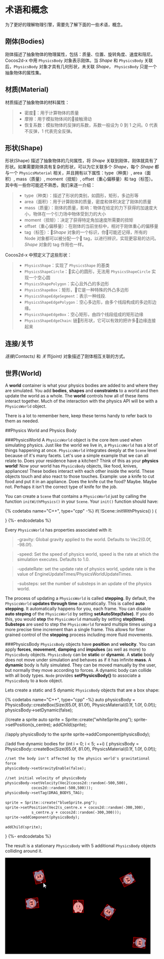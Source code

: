 # 术语和概念

为了更好的理解物理引擎，需要先了解下面的一些术语，概念。

## 刚体(Bodies)

刚体描述了抽象物体的物理属性，包括：质量、位置、旋转角度、速度和阻尼。Cocos2d-x 中用 `PhysicsBody` 对象表示刚体。当 _Shape_ 和 `PhysicsBody` 关联后，`PhysicsBody` 对象才具有几何形状，未关联 _Shape_， `PhysicsBody` 只是一个抽象物体的属性集。

## 材质(Material)

材质描述了抽象物体的材料属性：

  >- 密度：用于计算物体的质量
  >- 摩擦：用于模拟物体间的接触滑动
  >- 恢复系数：模拟物体的反弹的系数，系数一般设为 0 到 1 之间。0 代表不反弹，1 代表完全反弹。

## 形状(Shape)

形状(Shape) 描述了抽象物体的几何属性，将 _Shape_ 关联到刚体，刚体就具有了形状。如果需要刚体具有复杂的形状，可以为它关联多个 _Shape_，每个 _Shape_ 都与一个 `PhysicsMaterial` 相关，并且拥有以下属性：type（种类）, area（面积）, mass（质量）, moment（扭矩）, offset（重心偏移量）和 tag（标签）。其中有一些你可能还不熟悉，我们来逐一介绍：

  >- type（种类）：描述了形状的类别，如圆形，矩形，多边形等
  >- area（面积）：用于计算刚体的质量，密度和体积决定了刚体的质量
  >- mass（质量）：刚体的质量，影响：物体在给定的力下获得的加速度大小，物体在一个引力场中物体受到力的大小
  >- moment（扭矩）：决定了获得特定角加速度所需要的扭矩
  >- offset（重心偏移量）：在刚体的当前坐标中，相对于刚体重心的偏移量
  >- tag（标签）：_Shape_ 对象的一个标识，你可能还记得，所有的 Node 对象都可以被分配一个 tag，以进行辨识，实现更容易的访问。_Shape_ 对象的 tag 作用也一样。

Cocos2d-x 中预定义了这些形状：

  >- `PhysicsShape`：实现了 `PhysicsShape` 的基类
  >- `PhysicsShapeCircle`：实心的圆形，无法用 `PhysicsShapeCircle` 实现一个空心圆
  >- `PhysicsShapePolygon`：实心且外凸的多边形
  >- `PhysicsShapeBox`：矩形，它是一种特殊的外凸多边形
  >- `PhysicsShapeEdgeSegment`：表示一种线段.
  >- `PhysicsShapeEdgePolygon`：空心多边形，由多个线段构成的多边形边缘。
  >- `PhysicsShapeEdgeBox`：空心矩形，由四个线段组成的矩形边缘
  >- `PhysicsShapeEdgeChain`: 链形形状，它可以有效的把许多边缘连接起来

## 连接/关节

_连接(Contacts)_ 和 _关节(joint)_ 对象描述了刚体相互关联的方式。

## 世界(World)

A __world__ container is what your physics bodies are added to and where they are
simulated. You add __bodies__, __shapes__ and __constraints__ to a world and then
update the world as a whole. The __world__ controls how all of these items interact
together. Much of the interaction with the physics API will be with a `PhysicsWorld`
object.

There is a lot to remember here, keep these terms handy to refer back to them as
needed.

##Physics World and Physics Body

###PhysicsWorld
A `PhysicsWorld` object is the core item used when simulating physics. Just like
the world we live in, a `PhysicsWorld` has a lot of things happening at once.
`PhysicsWorld` integrates deeply at the `Scene` level because of it's many facets.
Let's use a simple example that we can all relate to. Does your residence have a
kitchen? Think of this as your __physics world__! Now your world has `PhysicsBody`
objects, like food, knives, appliances! These bodies interact with each other
inside the world. These objects touch and also react to those touches. Example:
use a knife to cut food and put it in an appliance. Does the knife cut
the food? Maybe. Maybe not. Perhaps it isn't the correct type of knife for the
job.

You can create a `Scene` that contains a `PhysicsWorld` just by calling the function
`initWithPhysics()` in your `Scene`. Your `init()` function should have:

{% codetabs name="C++", type="cpp" -%}
if( !Scene::initWithPhysics() )
{

}
{%- endcodetabs %}

Every `PhysicsWorld` has properties associated with it:
 >-gravity: Global gravity applied to the world. Defaults to Vec2(0.0f, -98.0f).

 >-speed: Set the speed of physics world, speed is the rate at which the simulation
 executes. Defaults to 1.0.

 >-updateRate: set the update rate of physics world, update rate is the value of
 EngineUpdateTimes/PhysicsWorldUpdateTimes.

 >-substeps: set the number of substeps in an update of the physics world.

The process of updating a `PhysicsWorld` is called __stepping__. By default, the
`PhysicsWorld` __updates through time__ automatically. This is called __auto stepping__.
It automatically happens for you, each frame. You can disable __auto steping__ of
the `PhysicsWorld` by setting __setAutoStep(false)__. If you do this, you would __step__
the `PhysicsWorld` manually by setting __step(time)__. __Substeps__ are used
to step the `PhysicsWorld` forward multiple times using a more precise time
increment than a single frame. This allows for finer grained control of the
__stepping__ process including more fluid movements.

###PhysicsBody
`PhysicsBody` objects have __position__ and __velocity__. You can apply __forces__,
__movement__, __damping__ and __impulses__ (as well as more) to `PhysicsBody` objects.
`PhysicsBody` can be __static__ or __dynamic__. A __static__ body does not move under
simulation and behaves as if it has infinite __mass__. A __dynamic__ body is fully
simulated. They can be moved manually by the user, but normally they move according
to forces. A dynamic body can collide with all body types. `Node` provides
__setPhysicsBody()__ to associate a `PhysicsBody` to a `Node` object.

Lets create a static and 5 dynamic `PhysicsBody` objects that are a box shape:

{% codetabs name="C++", type="cpp" -%}
auto physicsBody = PhysicsBody::createBox(Size(65.0f, 81.0f),
						PhysicsMaterial(0.1f, 1.0f, 0.0f));
physicsBody->setDynamic(false);

//create a sprite
auto sprite = Sprite::create("whiteSprite.png");
sprite->setPosition(s_centre);
addChild(sprite);

//apply physicsBody to the sprite
sprite->addComponent(physicsBody);

//add five dynamic bodies
for (int i = 0; i < 5; ++i)
{
    physicsBody = PhysicsBody::createBox(Size(65.0f, 81.0f),
    				PhysicsMaterial(0.1f, 1.0f, 0.0f));

    //set the body isn't affected by the physics world's gravitational force
    physicsBody->setGravityEnable(false);

    //set initial velocity of physicsBody
    physicsBody->setVelocity(Vec2(cocos2d::random(-500,500),
    			cocos2d::random(-500,500)));
    physicsBody->setTag(DRAG_BODYS_TAG);

    sprite = Sprite::create("blueSprite.png");
    sprite->setPosition(Vec2(s_centre.x + cocos2d::random(-300,300),
    			s_centre.y + cocos2d::random(-300,300)));
    sprite->addComponent(physicsBody);

    addChild(sprite);
}
{%- endcodetabs %}

The result is a stationary `PhysicsBody` with 5 additional `PhysicsBody` objects
colliding around it.

![](physics-img/CorrelationSprite.gif)
